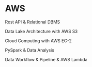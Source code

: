 # AWS
Rest API & Relational DBMS

Data Lake Architecture with AWS S3

Cloud Computing with AWS EC-2

PySpark & Data Analysis

Data Workflow & Pipeline & AWS Lambda
